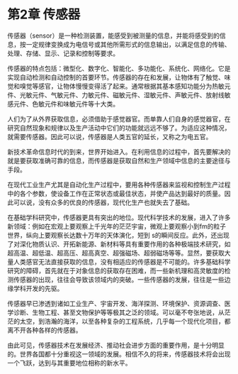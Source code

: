 # 第2章 传感器

传感器（sensor）是一种检测装置，能感受到被测量的信息，并能将感受到的信息，按一定规律变换成为电信号或其他所需形式的信息输出，以满足信息的传输、处理、存储、显示、记录和控制等要求。

传感器的特点包括：微型化、数字化、智能化、多功能化、系统化、网络化。它是实现自动检测和自动控制的首要环节。传感器的存在和发展，让物体有了触觉、味觉和嗅觉等感官，让物体慢慢变得活了起来。通常根据其基本感知功能分为热敏元件、光敏元件、气敏元件、力敏元件、磁敏元件、湿敏元件、声敏元件、放射线敏感元件、色敏元件和味敏元件等十大类。

人们为了从外界获取信息，必须借助于感觉器官。而单靠人们自身的感觉器官，在研究自然现象和规律以及生产活动中它们的功能就远远不够了。为适应这种情况，就需要传感器。因此可以说，传感器是人类五官的延长，又称之为电五官。

新技术革命信息时代的到来，世界开始进入。在利用信息的过程中，首先要解决的就是要获取准确可靠的信息，而传感器是获取自然和生产领域中信息的主要途径与手段。

在现代工业生产尤其是自动化生产过程中，要用各种传感器来监视和控制生产过程中的各个参数，使设备工作在正常状态或最佳状态，并使产品达到最好的质量。因此可以说，没有众多的优良的传感器，现代化生产也就失去了基础。

在基础学科研究中，传感器更具有突出的地位。现代科学技术的发展，进入了许多新领域：例如在宏观上要观察上千光年的茫茫宇宙，微观上要观察小到fm的粒子世界，纵向上要观察长达数十万年的天体演化，短到 s的瞬间反应。此外，还出现了对深化物质认识、开拓新能源、新材料等具有重要作用的各种极端技术研究，如超高温、超低温、超高压、超高真空、超强磁场、超弱磁场等等。显然，要获取大量人类感官无法直接获取的信息，没有相适应的传感器是不可能的。许多基础科学研究的障碍，首先就在于对象信息的获取存在困难，而一些新机理和高灵敏度的检测传感器的出现，往往会导致该领域内的突破。一些传感器的发展，往往是一些边缘学科开发的先驱。

传感器早已渗透到诸如工业生产、宇宙开发、海洋探测、环境保护、资源调查、医学诊断、生物工程、甚至文物保护等等极其之泛的领域。可以毫不夸张地说，从茫茫的太空，到浩瀚的海洋，以至各种复杂的工程系统，几乎每一个现代化项目，都离不开各种各样的传感器。

由此可见，传感器技术在发展经济、推动社会进步方面的重要作用，是十分明显的。世界各国都十分重视这一领域的发展。相信不久的将来，传感器技术将会出现一个飞跃，达到与其重要地位相称的新水平。


